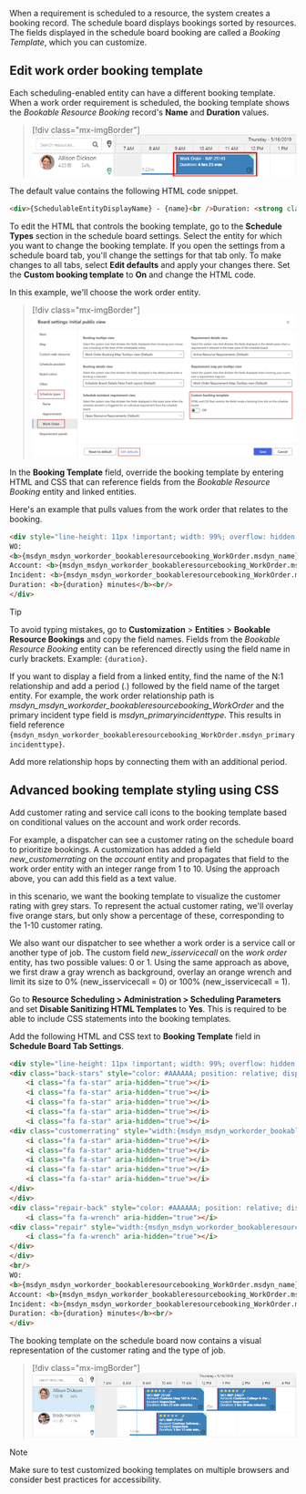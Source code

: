 
When a requirement is scheduled to a resource, the system creates a booking record. The schedule board displays bookings sorted by resources. The fields displayed in the schedule board booking are called a *Booking Template*, which you can customize.

## Edit work order booking template

Each scheduling-enabled entity can have a different booking template. When a work order requirement is scheduled, the booking template shows the *Bookable Resource Booking* record's **Name** and **Duration** values.

> [!div class="mx-imgBorder"]
> ![Screenshot of Standard booking visualization.](../../field-service/media/standard-booking-visualization.png)

The default value contains the following HTML code snippet.

```HTML
<div>{SchedulableEntityDisplayName} - {name}<br />Duration: <strong class="bold">{duration}</strong></div>
```

To edit the HTML that controls the booking template, go to the **Schedule Types** section in the schedule board settings. Select the entity for which you want to change the booking template. If you open the settings from a schedule board tab, you'll change the settings for that tab only. To make changes to all tabs, select **Edit defaults** and apply your changes there. Set the **Custom booking template** to **On** and change the HTML code.

In this example, we'll choose the work order entity.

> [!div class="mx-imgBorder"]
> ![Screenshot of Schedule board settings - booking template.](../../field-service/media/schedule-board-settings-booking-template.png)  

In the **Booking Template** field, override the booking template by entering HTML and CSS that can reference fields from the *Bookable Resource Booking* entity and linked entities.

Here's an example that pulls values from the work order that relates to the booking.

```HTML
<div style="line-height: 11px !important; width: 99%; overflow: hidden; display: block; text-overflow: ellipsis;">
WO: 
<b>{msdyn_msdyn_workorder_bookableresourcebooking_WorkOrder.msdyn_name}</b><br/>
Account: <b>{msdyn_msdyn_workorder_bookableresourcebooking_WorkOrder.msdyn_account_msdyn_workorder_ServiceAccount.name}</b><br/>
Incident: <b>{msdyn_msdyn_workorder_bookableresourcebooking_WorkOrder.msdyn_primaryincidenttype}</b><br/>
Duration: <b>{duration} minutes</b><br/>
</div>
```

> [!TIP]
> To avoid typing mistakes, go to **Customization** > **Entities** > **Bookable Resource Bookings** and copy the field names. Fields from the *Bookable Resource Booking* entity can be referenced directly using the field name in curly brackets. Example: `{duration}`.
>
> If you want to display a field from a linked entity, find the name of the N:1 relationship and add a period (.) followed by the field name of the target entity. For example, the work order relationship path is *msdyn_msdyn_workorder_bookableresourcebooking_WorkOrder* and the primary incident type field is *msdyn_primaryincidenttype*. This results in field reference `{msdyn_msdyn_workorder_bookableresourcebooking_WorkOrder.msdyn_primaryincidenttype}`.
>
> Add more relationship hops by connecting them with an additional period.

## Advanced booking template styling using CSS

Add customer rating and service call icons to the booking template based on conditional values on the account and work order records.

For example, a dispatcher can see a customer rating on the schedule board to prioritize bookings. A customization has added a field *new_customerrating* on the *account* entity and propagates that field to the work order entity with an integer range from 1 to 10. Using the approach above, you can add this field as a text value.

in this scenario, we want the booking template to visualize the customer rating with grey stars. To represent the actual customer rating, we'll overlay five orange stars, but only show a percentage of these, corresponding to the 1-10 customer rating.

We also want our dispatcher to see whether a work order is a service call or another type of job. The custom field *new_isservicecall* on the *work order* entity, has two possible values: 0 or 1. Using the same approach as above, we first draw a gray wrench as background, overlay an orange wrench and limit its size to 0% (new_isservicecall = 0) or 100% (new_isservicecall = 1).

Go to **Resource Scheduling > Administration > Scheduling Parameters** and set **Disable Sanitizing HTML Templates** to **Yes**. This is required to be able to include CSS statements into the booking templates.

Add the following HTML and CSS text to **Booking Template** field in **Schedule Board Tab Settings**.

```HTML
<div style="line-height: 11px !important; width: 99%; overflow: hidden; display: block; text-overflow: ellipsis;">
<div class="back-stars" style="color: #AAAAAA; position: relative; display:inline-block;">
    <i class="fa fa-star" aria-hidden="true"></i>
    <i class="fa fa-star" aria-hidden="true"></i>
    <i class="fa fa-star" aria-hidden="true"></i>
    <i class="fa fa-star" aria-hidden="true"></i>
    <i class="fa fa-star" aria-hidden="true"></i>
<div class="customerrating" style="width:{msdyn_msdyn_workorder_bookableresourcebooking_WorkOrder.msdyn_account_msdyn_workorder_ServiceAccount.new_customerrating}0%; color: #FFBC0B; position: absolute; top: 0; left:0; overflow: hidden; display:-webkit-box">
    <i class="fa fa-star" aria-hidden="true"></i>
    <i class="fa fa-star" aria-hidden="true"></i>
    <i class="fa fa-star" aria-hidden="true"></i>
    <i class="fa fa-star" aria-hidden="true"></i>
    <i class="fa fa-star" aria-hidden="true"></i>
</div>
</div>
<div class="repair-back" style="color: #AAAAAA; position: relative; display:inline-block; padding-left:10px; vertical-align:text-top;">
    <i class="fa fa-wrench" aria-hidden="true"></i>
<div class="repair" style="width:{msdyn_msdyn_workorder_bookableresourcebooking_WorkOrder.new_isservicecall}00%; color: #FFBC0B; position: absolute; top: 0; left:0; padding-left:10px; overflow: hidden; display:-webkit-box">
    <i class="fa fa-wrench" aria-hidden="true"></i>
</div>
</div>
<br/>
WO:
<b>{msdyn_msdyn_workorder_bookableresourcebooking_WorkOrder.msdyn_name}</b><br/>
Account: <b>{msdyn_msdyn_workorder_bookableresourcebooking_WorkOrder.msdyn_account_msdyn_workorder_ServiceAccount.name}</b><br/>
Incident: <b>{msdyn_msdyn_workorder_bookableresourcebooking_WorkOrder.msdyn_primaryincidenttype}</b><br/>
Duration: <b>{duration} minutes</b><br/>
</div>
```

The booking template on the schedule board now contains a visual representation of the customer rating and the type of job.

> [!div class="mx-imgBorder"]
> ![Screenshot of final booking template.](../../field-service/media/final-booking-template.png)
  
> [!NOTE]
> Make sure to test customized booking templates on multiple browsers and consider best practices for accessibility.
